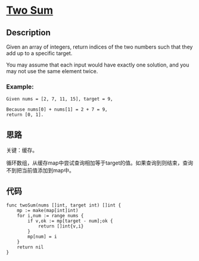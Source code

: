 # [ Two Sum ](https://leetcode-cn.com/problems/two-sum/)

## Description

Given an array of integers, return indices of the two numbers such that they add up to a specific target.

You may assume that each input would have exactly one solution, and you may not use the same element twice.

### Example:

````
Given nums = [2, 7, 11, 15], target = 9,

Because nums[0] + nums[1] = 2 + 7 = 9,
return [0, 1].
````

## 思路

关键：缓存。

循环数组，从缓存map中尝试查询相加等于target的值。如果查询到则结束，查询不到把当前值添加到map中。

## 代码
````
func twoSum(nums []int, target int) []int {
    mp := make(map[int]int)
    for i,num := range nums {
    	if v,ok := mp[target - num];ok {
    		return []int{v,i}
    	}
    	mp[num] = i
    }
    return nil
}
````


